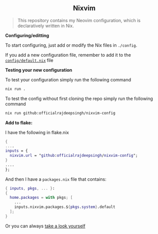 <h2 align="center">Nixvim</h2>

> This repository contains my Neovim configuration, which is declaratively written in Nix.

**Configuring/editting**

To start configuring, just add or modify the Nix files in `./config`.

If you add a new configuration file, remember to add it to the [`config/default.nix`](./config/default.nix) file

**Testing your new configuration**

To test your configuration simply run the following command

```sh
nix run .
```

To test the config without first cloning the repo simply run the following command

```sh
nix run github:officialrajdeepsingh/nixvim-config
```

**Add to flake:**

I have the following in flake.nix

```nix
{
....
inputs = {
  nixvim.url = "github:officialrajdeepsingh/nixvim-config";
}
....
};
```

And then I have a `packages.nix` file that contains:

```nix
{ inputs, pkgs, ... }:
{
  home.packages = with pkgs; [
    ...
    inputs.nixvim.packages.${pkgs.system}.default
  ];
}
```

Or you can always [take a look yourself](https://github.com/officialrajdeepsingh/nixos-config)
